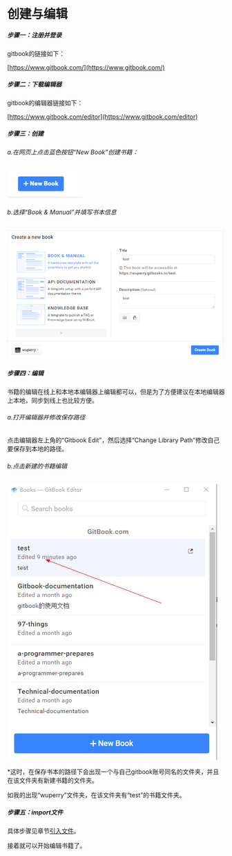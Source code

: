 # 创建与编辑

##### 步骤一：注册并登录

gitbook的链接如下：

[https://www.gitbook.com/](https://www.gitbook.com/)

##### 步骤二：下载编辑器

gitbook的编辑器链接如下：

[https://www.gitbook.com/editor](https://www.gitbook.com/editor)

##### 步骤三：创建

###### a.在网页上点击蓝色按钮“New Book”创建书籍：

![](/assets/import.png)

###### b.选择“Book & Manual”并填写书本信息

![](/assets/import17.png)

##### 步骤四：编辑

书籍的编辑在线上和本地本编辑器上编辑都可以，但是为了方便建议在本地编辑器上本地，同步到线上也比较方便。

###### a.打开编辑器并修改保存路径

点击编辑器左上角的“Gitbook Edit”，然后选择“Change Library Path”修改自己要保存到本地的路径。

###### b.点击新建的书籍编辑

![](/assets/import16.png)

\*这时，在保存书本的路径下会出现一个与自己gitbook账号同名的文件夹，并且在该文件夹有新建书籍的文件夹。

如我的出现“wuperry”文件夹，在该文件夹有“test”的书籍文件夹。

##### 步骤五：import文件

具体步骤见章节[引入文件](/edit/importFile.md)。

接着就可以开始编辑书籍了。



